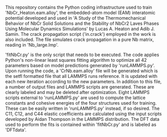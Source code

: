 This repository contains the Python coding infrastructure used to train 'NbCr_Heaton.eam.alloy', the embedded-atom model (EAM) interatomic potential developed and used in 'A Study of the Thermomechanical Behavior of NbCr Solid Solutions and the Stability of NbCr2 Laves Phases Using Molecular Dynamics Simulations' by Lucas A. Heaton and Adib J. Samin. The crack propagation script ('in.crack') employed in the work is also included. The file simulates crack propagation in a pure Nb matrix, reading in 'Nb_large.lmp'.

'fitNbCr.py' is the only script that needs to be executed. The code applies Python's non-linear least squares fitting algorithm to optimize all 42 parameters based on model predictions generated by 'runLAMMPS.py'. Upon running the code, a 'CrNb.eam.alloy' file will be generated which is the setfl formatted file that all LAMMPS runs reference. It is updated with each new iteration according to the new parameters. In addition to this file, a number of output files and LAMMPS scripts are generated. These are clearly labeled and may be deleted after optimization. Eight LAMMPS scripts external to 'runLAMMPS.py' are used to compute the lattice constants and cohesive energies of the four structures used for training. These can be easily written in 'runLAMMPS.py' instead, if so desired. The C11, C12, and C44 elastic coefficients are calculated using the input scripts developed by Aidan Thompson in the LAMMPS distribution. The DFT data used to perform the fits is contained within 'fitNbCr.py' and is labeled as 'DFTdata'.



